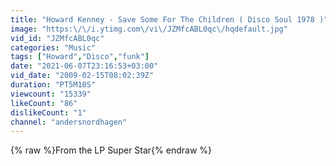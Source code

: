 ```yaml
---
title: "Howard Kenney - Save Some For The Children ( Disco Soul 1978 )"
image: "https:\/\/i.ytimg.com\/vi\/JZMfcABL0qc\/hqdefault.jpg"
vid_id: "JZMfcABL0qc"
categories: "Music"
tags: ["Howard","Disco","funk"]
date: "2021-06-07T23:16:53+03:00"
vid_date: "2009-02-15T08:02:39Z"
duration: "PT5M10S"
viewcount: "15339"
likeCount: "86"
dislikeCount: "1"
channel: "andersnordhagen"
---
```

{% raw %}From the LP Super Star{% endraw %}
